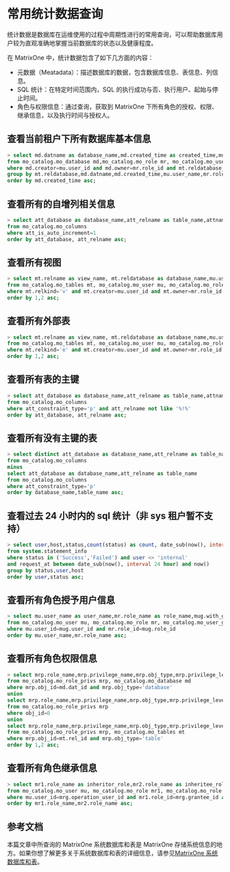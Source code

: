 # 常用统计数据查询

统计数据是数据库在运维使用的过程中周期性进行的常用查询，可以帮助数据库用户较为直观准确地掌握当前数据库的状态以及健康程度。

在 MatrixOne 中，统计数据包含了如下几方面的内容：

- 元数据（Meatadata）：描述数据库的数据，包含数据库信息、表信息、列信息。
- SQL 统计：在特定时间范围内，SQL 的执行成功与否、执行用户、起始与停止时间。
- 角色与权限信息：通过查询，获取到 MatrixOne 下所有角色的授权、权限、继承信息，以及执行时间与授权人。

## 查看当前租户下所有数据库基本信息

```sql
> select md.datname as database_name,md.created_time as created_time,mu.user_name as creator, mr.role_name as owner_role, count(mt.reldatabase) as total_tables
from mo_catalog.mo_database md,mo_catalog.mo_role mr, mo_catalog.mo_user mu, mo_catalog.mo_tables mt
where md.creator=mu.user_id and md.owner=mr.role_id and mt.reldatabase_id=md.dat_id
group by mt.reldatabase,md.datname,md.created_time,mu.user_name,mr.role_name
order by md.created_time asc;
```

## 查看所有的自增列相关信息

```sql
> select att_database as database_name,att_relname as table_name,attname as column_name
from mo_catalog.mo_columns
where att_is_auto_increment=1
order by att_database, att_relname asc;
```

## 查看所有视图

```sql
> select mt.relname as view_name, mt.reldatabase as database_name,mu.user_name as created_user,mr.role_name as owner_role,mt.created_time
from mo_catalog.mo_tables mt, mo_catalog.mo_user mu, mo_catalog.mo_role mr
where mt.relkind='v' and mt.creator=mu.user_id and mt.owner=mr.role_id
order by 1,2 asc;
```

## 查看所有外部表

```sql
> select mt.relname as view_name, mt.reldatabase as database_name,mu.user_name as created_user,mr.role_name as owner_role,mt.created_time
from mo_catalog.mo_tables mt, mo_catalog.mo_user mu, mo_catalog.mo_role mr
where mt.relkind='e' and mt.creator=mu.user_id and mt.owner=mr.role_id
order by 1,2 asc;
```

## 查看所有表的主键

```sql
> select att_database as database_name,att_relname as table_name,attname as column_name
from mo_catalog.mo_columns
where att_constraint_type='p' and att_relname not like '%!%'
order by att_database, att_relname asc;
```

## 查看所有没有主键的表

```sql
> select distinct att_database as database_name,att_relname as table_name
from mo_catalog.mo_columns
minus
select att_database as database_name,att_relname as table_name
from mo_catalog.mo_columns
where att_constraint_type='p'
order by database_name,table_name asc;
```

## 查看过去 24 小时内的 sql 统计（非 sys 租户暂不支持）

```sql
> select user,host,status,count(status) as count, date_sub(now(), interval 24 hour) as start_time, now() as end_time
from system.statement_info
where status in ('Success','Failed') and user <> 'internal'
and request_at between date_sub(now(), interval 24 hour) and now()
group by status,user,host
order by user,status asc;
```

## 查看所有角色授予用户信息

```sql
> select mu.user_name as user_name,mr.role_name as role_name,mug.with_grant_option
from mo_catalog.mo_user mu, mo_catalog.mo_role mr, mo_catalog.mo_user_grant mug
where mu.user_id=mug.user_id and mr.role_id=mug.role_id
order by mu.user_name,mr.role_name asc;
```

## 查看所有角色权限信息

```sql
> select mrp.role_name,mrp.privilege_name,mrp.obj_type,mrp.privilege_level,md.datname as object_name,with_grant_option
from mo_catalog.mo_role_privs mrp, mo_catalog.mo_database md
where mrp.obj_id=md.dat_id and mrp.obj_type='database'
union
select mrp.role_name,mrp.privilege_name,mrp.obj_type,mrp.privilege_level,'*',with_grant_option
from mo_catalog.mo_role_privs mrp
where obj_id=0
union
select mrp.role_name,mrp.privilege_name,mrp.obj_type,mrp.privilege_level,mt.relname as object_name,with_grant_option
from mo_catalog.mo_role_privs mrp, mo_catalog.mo_tables mt
where mrp.obj_id=mt.rel_id and mrp.obj_type='table'
order by 1,2 asc;
```

## 查看所有角色继承信息

```sql
> select mr1.role_name as inheritor_role,mr2.role_name as inheritee_role,mu.user_name as operator_user,mrg.granted_time,mrg.with_grant_option
from mo_catalog.mo_user mu, mo_catalog.mo_role mr1, mo_catalog.mo_role mr2,mo_catalog.mo_role_grant mrg
where mu.user_id=mrg.operation_user_id and mr1.role_id=mrg.grantee_id and mr2.role_id=mrg.granted_id
order by mr1.role_name,mr2.role_name asc;
```

## 参考文档

本篇文章中所查询的 MatrixOne 系统数据库和表是 MatrixOne 存储系统信息的地方。如果你想了解更多关于系统数据库和表的详细信息，请参见[MatrixOne 系统数据库和表](../Reference/System-tables.md)。
